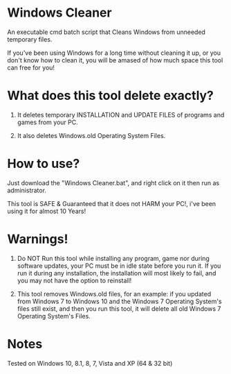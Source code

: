 # Windows Cleaner
An executable cmd batch script that Cleans Windows from unneeded temporary files.

If you've been using Windows for a long time without cleaning it up, or you don't know how to clean it, you will be amased of how much space this tool can free for you!


# What does this tool delete exactly?

1. It deletes temporary INSTALLATION and UPDATE FILES of programs and games from your PC.

2. It also deletes Windows.old Operating System Files.


# How to use?

Just download the "Windows Cleaner.bat", and right click on it then run as administrator.

This tool is SAFE & Guaranteed that it does not HARM your PC!, i've been using it for almost 10 Years!


# Warnings!

1. Do NOT Run this tool while installing any program, game nor during software updates, your PC must be in idle state before you run it. If you run it during any installation, the installation will most likely to fail, and you may not have the option to reinstall!

2. This tool removes Windows.old files, for an example: if you updated from Windows 7 to Windows 10 and the Windows 7 Operating System's files still exist, and then you run this tool, it will delete all old Windows 7 Operating System's Files.

# Notes

Tested on Windows 10, 8.1, 8, 7, Vista and XP (64 & 32 bit)
